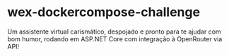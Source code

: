 # wex-dockercompose-challenge
Um assistente virtual carismático, despojado e pronto para te ajudar com bom humor, rodando em ASP.NET Core com integração à OpenRouter via API!
